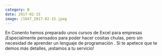 ```yaml
--- 
category: B 
date: 2017-02-15 
image: /1647_2017-02-15.jpeg 
--- 
```


En Conento hemos preparado unos cursos de Excel para empresas ¡Especialmente pensados para poder hacer cositas chulas, pero sin necesidad de aprender un lenguaje de programación . Si te apetece que te demos más detalles, ¡estamos a tu servicio!